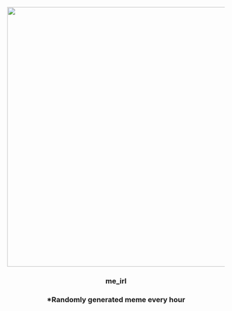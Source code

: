<p align="center">
        <img src="https://i.redd.it/4mgk5iax8cs81.gif" width="600" height="600">
        </p>
        <h3 align="center">me_irl</h3>
        <h3 align="center">*Randomly generated meme every hour</h3>
    